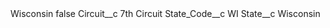 <?xml version="1.0" encoding="UTF-8"?>
<CustomMetadata xmlns="http://soap.sforce.com/2006/04/metadata" xmlns:xsi="http://www.w3.org/2001/XMLSchema-instance" xmlns:xsd="http://www.w3.org/2001/XMLSchema">
    <label>Wisconsin</label>
    <protected>false</protected>
    <values>
        <field>Circuit__c</field>
        <value xsi:type="xsd:string">7th Circuit</value>
    </values>
    <values>
        <field>State_Code__c</field>
        <value xsi:type="xsd:string">WI</value>
    </values>
    <values>
        <field>State__c</field>
        <value xsi:type="xsd:string">Wisconsin</value>
    </values>
</CustomMetadata>
